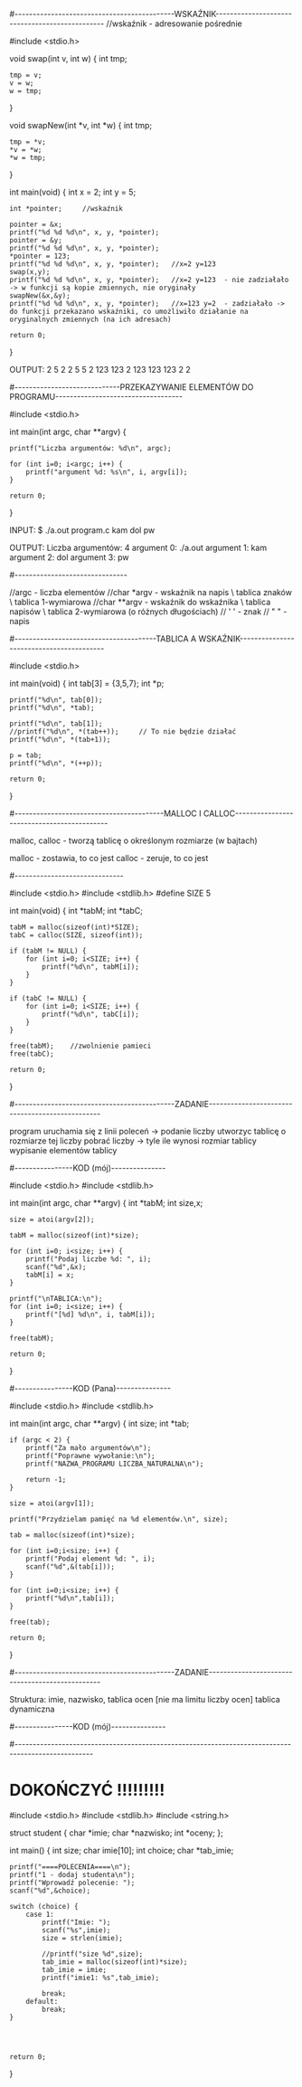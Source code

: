 #--------------------------------------------WSKAŹNIK-----------------------------------------------
//wskaźnik - adresowanie pośrednie

#include <stdio.h>

void swap(int v, int w) {
    int tmp;
    
    tmp = v;
    v = w;
    w = tmp;
}

void swapNew(int *v, int *w) {
    int tmp;
    
    tmp = *v;
    *v = *w;
    *w = tmp;
}

int main(void) {
    int x = 2;
    int y = 5;
    
    int *pointer;     //wskaźnik
    
    pointer = &x;
    printf("%d %d %d\n", x, y, *pointer);
    pointer = &y;
    printf("%d %d %d\n", x, y, *pointer);
    *pointer = 123;
    printf("%d %d %d\n", x, y, *pointer);   //x=2 y=123
    swap(x,y);
    printf("%d %d %d\n", x, y, *pointer);   //x=2 y=123  - nie zadziałało -> w funkcji są kopie zmiennych, nie oryginały
    swapNew(&x,&y);
    printf("%d %d %d\n", x, y, *pointer);   //x=123 y=2  - zadziałało -> do funkcji przekazano wskaźniki, co umożliwiło działanie na oryginalnych zmiennych (na ich adresach)
    
    return 0;
}

OUTPUT:
2 5 2
2 5 5
2 123 123
2 123 123
123 2 2

#-----------------------------PRZEKAZYWANIE ELEMENTÓW DO PROGRAMU-----------------------------------

#include <stdio.h>

int main(int argc, char **argv) {
    
    printf("Liczba argumentów: %d\n", argc);
    
    for (int i=0; i<argc; i++) {
        printf("argument %d: %s\n", i, argv[i]);
    }
    
    return 0;
}



INPUT:
$ ./a.out program.c kam dol pw

OUTPUT:
Liczba argumentów: 4
argument 0: ./a.out
argument 1: kam
argument 2: dol
argument 3: pw

#-------------------------------

//argc - liczba elementów
//char *argv - wskaźnik na napis \ tablica znaków \ tablica 1-wymiarowa
//char **argv - wskaźnik do wskaźnika \ tablica napisów \ tablica 2-wymiarowa (o różnych długościach)
// ' ' - znak
// " " - napis

#---------------------------------------TABLICA A WSKAŹNIK-----------------------------------------

#include <stdio.h>

int main(void) {
    int tab[3] = {3,5,7};
    int *p;
    
    printf("%d\n", tab[0]);
    printf("%d\n", *tab);
    
    printf("%d\n", tab[1]);
    //printf("%d\n", *(tab++));     // To nie będzie działać
    printf("%d\n", *(tab+1));
    
    p = tab;    
    printf("%d\n", *(++p));
    
    return 0;
}

#-----------------------------------------MALLOC I CALLOC-------------------------------------------

malloc, calloc - tworzą tablicę o określonym rozmiarze (w bajtach)

malloc - zostawia, to co jest
calloc - zeruje, to co jest

#------------------------------

#include <stdio.h>
#include <stdlib.h>
#define SIZE 5

int main(void) {
    int *tabM;
    int *tabC;

    tabM = malloc(sizeof(int)*SIZE);
    tabC = calloc(SIZE, sizeof(int));

    if (tabM != NULL) {
        for (int i=0; i<SIZE; i++) {
            printf("%d\n", tabM[i]);
        }
    }

    if (tabC != NULL) {
        for (int i=0; i<SIZE; i++) {
            printf("%d\n", tabC[i]);
        }
    }

    free(tabM);    //zwolnienie pamieci
    free(tabC);

    return 0;
}

#--------------------------------------------ZADANIE------------------------------------------------

program uruchamia się z linii poleceń -> podanie liczby 
utworzyc tablicę o rozmiarze tej liczby
pobrać liczby -> tyle ile wynosi rozmiar tablicy
wypisanie elementów tablicy

#----------------KOD (mój)---------------

#include <stdio.h>
#include <stdlib.h>

int main(int argc, char **argv) {
    int *tabM;
    int size,x;

    size = atoi(argv[2]);

    tabM = malloc(sizeof(int)*size);

    for (int i=0; i<size; i++) {
        printf("Podaj liczbe %d: ", i);
        scanf("%d",&x);
        tabM[i] = x;
    }

    printf("\nTABLICA:\n");
    for (int i=0; i<size; i++) {
        printf("[%d] %d\n", i, tabM[i]);
    }

    free(tabM);

    return 0;
}

#----------------KOD (Pana)---------------

#include <stdio.h>
#include <stdlib.h>

int main(int argc, char **argv) {
    int size;
    int *tab;
    
    if (argc < 2) {
        printf("Za mało argumentów\n");
        printf("Poprawne wywołanie:\n");
        printf("NAZWA_PROGRAMU LICZBA_NATURALNA\n");
        
        return -1;
    }
    
    size = atoi(argv[1]);
    
    printf("Przydzielam pamięć na %d elementów.\n", size);

    tab = malloc(sizeof(int)*size);
    
    for (int i=0;i<size; i++) {
        printf("Podaj element %d: ", i);
        scanf("%d",&(tab[i]));
    }
    
    for (int i=0;i<size; i++) {
        printf("%d\n",tab[i]);
    }
    
    free(tab);
    
    return 0;
}

#--------------------------------------------ZADANIE------------------------------------------------

Struktura: imie, nazwisko, tablica ocen [nie ma limitu liczby ocen]
tablica dynamiczna

#----------------KOD (mój)---------------



#---------------------------------------------------------------------------------------------------


# DOKOŃCZYĆ !!!!!!!!!


#include <stdio.h>
#include <stdlib.h>
#include <string.h>

struct student {
    char *imie;
    char *nazwisko;
    int *oceny;
};



int main() {
    int size;
    char imie[10];
    int choice;
    char *tab_imie;
    
    printf("====POLECENIA====\n");
    printf("1 - dodaj studenta\n");
    printf("Wprowadź polecenie: ");
    scanf("%d",&choice);
    
    switch (choice) {
        case 1:
            printf("Imie: ");
            scanf("%s",imie);
            size = strlen(imie);
            
            //printf("size %d",size);
            tab_imie = malloc(sizeof(int)*size);
            tab_imie = imie;
            printf("imie1: %s",tab_imie);
            
            break;
        default:
            break;
    }
    
    
    
    
    return 0;
}